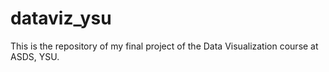 # dataviz_ysu
This is the repository of my final project of the Data Visualization course at ASDS, YSU.
